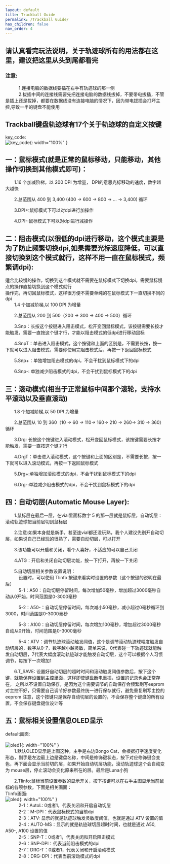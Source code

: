 ```yaml
---
layout: default
title: Trackball Guide
permalink: /Trackball Guide/
has_children: false
nav_order: 4
---
```

## 请认真看完玩法说明，关于轨迹球所有的用法都在这里，建议把这里从头到尾都看完

### 注意:
&emsp;&emsp;&emsp;1.连接电脑的数据线要插在右手有轨迹球的那一侧<br/>
&emsp;&emsp;&emsp;2.拔插中间的连接线需要先把连接电脑的数据线拔掉，不要带电拔插，不管是插上还是拔掉，都要在数据线没有连接电脑的情况下，因为带电拔插会打坏主控,导致一半的键盘不能使用


## Trackball键盘轨迹球有17个关于轨迹球的自定义按键
key_code:<br/>
![key_code](/static/trackball/key_code.jpeg){: width="100%" }<br/>

## 一：鼠标模式(就是正常的鼠标移动，只能移动，其他操作切换到其他模式即可)：
&emsp;&emsp;1.16 个加减阶梯，以 200 DPI 为增量， DPI的意思光标移动的速度，数字越大越快<br/>

&emsp;&emsp;2.总范围从 400 到 3,400 (400 → 600 → 800 → … → 3,400) 循环<br/>

&emsp;&emsp;3.DPI+:鼠标模式下可以对dpi进行加操作<br/>

&emsp;&emsp;4.DPI-:鼠标模式下可以对dpi进行减操作<br/>

## 二：阻击模式(以很低的dpi进行移动，这个模式主要是为了防止频繁切换dpi,如果需要光标速度降低，可以直接切换到这个模式就行，这样不用一直在鼠标模式，频繁调dpi):
适合比较慢的操作，切换到这个模式就不需要在鼠标模式下切换dpi，需要鼠标慢点的操作直接切换到这个模式就行<br/>
操作完，再切回鼠标模式，这样很方便不需要单纯的在鼠标模式下一直切换不同的dpi<br/>
&emsp;&emsp;1.4 个加减阶梯,以 100 DPI 为增量<br/>

&emsp;&emsp;2.总范围从 200 到 500（200 → 300 → 400 → 500）循环<br/>
 
&emsp;&emsp;3.Snp：长按这个按键进入阻击模式，松开变回鼠标模式，该按键需要长按才能触发，需要一直按这个键才行，才能以阻击模式的低dpi进行移动鼠标<br/>

&emsp;&emsp;4.SnpT：单击进入阻击模式，这个按键和上面的区别是，不需要长按，按一下就可以进入阻击模式，需要你使用完阻击模式后，再按一下返回鼠标模式<br/>

&emsp;&emsp;5.Snp+：单独增加阻击模式的dpi，不会干扰到鼠标模式下的dpi<br/>

&emsp;&emsp;6.Snp-: 单独减少阻击模式的dpi，不会干扰到鼠标模式下的dpi<br/>

## 三：滚动模式(相当于正常鼠标中间那个滚轮，支持水平滚动以及垂直滚动)
&emsp;&emsp;1.8 个加减阶梯,以 50 DPI 为增量<br/>

&emsp;&emsp;2.总范围从 10 到 360（10 → 60 → 110→ 160→ 210 → 260→ 310 → 360）循环<br/>

&emsp;&emsp;3.Drg: 长按这个按键进入滚动模式，松开变回鼠标模式，该按键需要长按才能触发，需要一直按这个键才行<br/>

&emsp;&emsp;4.DrgT：单击进入滚动模式，这个按键和上面的区别是，不需要长按，按一下就可以进入滚动模式，再按一下返回鼠标模式<br/>

&emsp;&emsp;5.Drg+:单独增加滚动模式的dpi，不会干扰到鼠标模式下的dpi<br/>

&emsp;&emsp;6.Drg-:单独减少阻击模式的dpi，不会干扰到鼠标模式下的dpi<br/>


## 四：自动切层(Automatic Mouse Layer):
&emsp;&emsp;1.鼠标层在最后一层，在vial里面标数字 5 的那一层就是鼠标层，自动切层：滚动轨迹球把当前层切到鼠标层<br/>

&emsp;&emsp;2.注意:如果本身就是新手，甚至连vial都还没玩熟，我个人建议先别开自动切层，如果说自己已经玩的很熟了，需要自动切层，可以打开<br/>

&emsp;&emsp;3.该功能可以开启和关闭，看个人喜好，不适应的可以自己关闭<br/>

&emsp;&emsp;4.ATG：开启和关闭自动切层功能，按一下打开，再按一下关闭<br/>

&emsp;&emsp;5.自动切层相关参数设置说明：<br/>
&emsp;&emsp;&emsp;设置时，可以使用 TIinfo 按键来看实时设置的参数（这个按键的说明在最后）<br/>
&emsp;&emsp;&emsp;5-1：A50：自动切层停留时间，每次增加50毫秒，增加超过3000毫秒自动从0开始，时间范围是0-3000毫秒<br/>

&emsp;&emsp;&emsp;5-2：A50-：自动切层停留时间，每次减小50毫秒，减小超过0毫秒循环到3000，时间范围是0-3000毫秒<br/>

&emsp;&emsp;&emsp;5-3：A100：自动切层停留时间，每次增加100毫秒，增加超过3000毫秒自动从0开始，时间范围是0-3000毫秒<br/>

&emsp;&emsp;&emsp;5-4：ATV：调节轨迹球滚动触发阈值，这个是调节滚动轨迹球幅度触发自动切层的，数字从0-7，数字越小越灵敏，简单来说，0代表碰一下轨迹球就能触发自动切层，7代表大幅度滚动轨迹球才能触发自动切层，这个可以根据个人习惯调节，每按下一次增加1<br/>

&emsp;&emsp;6.T_SAVE: 设置好自动切层的超时时间和滚动触发阈值参数后，按下这个键，就能保存设置到主控里面，这样即使键盘断电重插，设置的记录也会正常存在，
之所以不设置自动保存，是因为这个需要调节的自动保存会频繁刷写eeprom 对主控不好，只需要自己调节好参数最终统一进行保存就行，避免重复刷写主控的eeprom
注意，这个按键只是保存自动切层的设置的，不会保存整个键盘的所有设置，不会保存键盘键位设计等



## 五：鼠标相关设置信息OLED显示
default画面:<br/>                                                 
![oled1](/static/trackball/oled1.jpeg){: width="100%" }<br/> 
&emsp;&emsp;1.默认OLED显示是上图这种，主手是右边Bongo Cat，会根据打字速度变化形态，副手是左边最上边是键盘名称，中间是修饰键状态，按下对应修饰键会变色，再下面会显示当前切的层，如果开始自动切层功能，滚动轨迹球这个会自动变为 mouse层，停止滚动会变化原来所在的层。最后是Luna小狗<br/>

&emsp;&emsp;2.TIinfo:鼠标当前设置参数的显示开关，按下按键可以在右手主图显示当前鼠标的各项参数，下面是相关画面：<br/>
TIinfo画面:<br/>
![oled](/static/trackball/oled.jpeg){: width="100%" }<br/>
&emsp;&emsp;&emsp;2-1：AutoL: 0或者1，代表关闭和开启自动切层<br/>
&emsp;&emsp;&emsp;2-2：M-DPI：代表鼠标模式的当前dpi<br/>
&emsp;&emsp;&emsp;2-3：ATV: 显示的就是轨迹球触发灵敏度阈值，也就是通过 ATV 设置的值<br/>
&emsp;&emsp;&emsp;2-4：AUTO-MS：显示的就是轨迹球切层超时时间，也就是通过 A50, A50-, A100 设置的值<br/>
&emsp;&emsp;&emsp;2-5：SNP-T：0或者1，代表关闭和开启阻击模式<br/>
&emsp;&emsp;&emsp;2-6：SNP-DPI：代表当前阻击模式的dpi<br/>
&emsp;&emsp;&emsp;2-7：DRG-T：0或者1，代表关闭和开启滚动模式<br/>
&emsp;&emsp;&emsp;2-8：DRG-DPI：代表当前滚动模式的dpi<br/>

